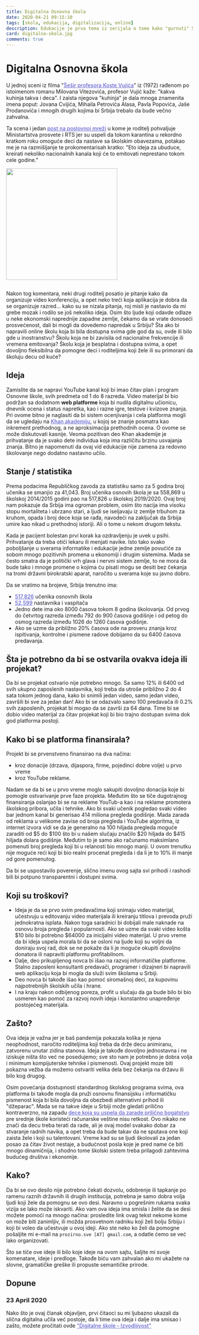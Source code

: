 ```yaml
---
title: Digitalna Osnovna škola
date: 2020-04-21 09:15:10
tags: [skola, edukacija, digitalizacija, online]
description: Edukacije je prva tema iz serijala o tome kako "gurnuti" Srbiju u 21 vek. 
card: digitalna-skola.jpg
comments: true
---
```


# Digitalna Osnovna škola

U jednoj sceni iz filma "[Šešir profesora Koste Vujića](https://www.youtube.com/watch?v=NWCZAMd1WL8)" iz (1972) rađenom po istoimenom romanu Milovana Vitezovića, profesor Vujić kaže: "kakva kuhinja takva i deca". I zaista njegova "kuhinja" je dala mnoga znamenita imena poput: Jovana Cvijića, Mihaila Petrovića Alasa, Pavla Popovića, Jaše Prodanovića i mnogih drugih kojima bi Srbija trebalo da bude večno zahvalna.

Ta scena i jedan [post na poslovnoj mreži](https://www.linkedin.com/posts/darkodrazovic_%D0%BC%D0%BE%D1%80%D0%B0%D0%BC-%D0%BF%D1%80%D0%B8%D0%B7%D0%BD%D0%B0%D1%82%D0%B8-%D0%B4%D0%B0-%D1%98%D0%B5-%D0%BE%D0%B2%D0%B0-%D1%88%D0%BA%D0%BE%D0%BB%D0%B0-%D0%BF%D1%80%D0%B5%D0%BA%D0%BE-%D1%80%D1%82%D1%81-%D0%B0-activity-6647854312577867776-hawo/) u kome je roditelj pohvaljuje Ministartstva prosvete i RTS jer su uspeli da tokom karantina u rekordno kratkom roku omoguće deci da nastave sa školskim obavezama, potakao me je na razmišljanje te prokomentarisah kratko: "Eto ideja za ubuduce, kreirati nekoliko nacionalnih kanala koji će to emitovati neprestano tokom cele godine."

<img src="/articles/digitalna-skola/linkedin-post.jpg" width="300" title="LinkedIn Post" alt="" class="img-mb-14">

Nakon tog komentara, neki drugi roditelj posatio je pitanje kako da organizuje video konferenciju, a opet neko treći koja aplikacija je dobra da se organizuje razred... kako su se nizala pitanja, roj misli je nastavio da mi grebe mozak i rodilo se još nekoliko ideja. Osim što ljude koji odavde odlaze u neke ekonomski naprednije zapadne zemlje, čekamo da se vrate donoseći prosvećenost, dali bi mogli da dovedemo napredak u Srbiju?
Šta ako bi napravili online školu koja bi bila dostupna svima gde god da su, ovde ili bilo gde u inostranstvu? Školu koja ne bi zavisila od nacionalne frekvencije ili vremena emitovanja? Školu koja je besplatna i dostupna svima, a opet dovoljno fleksibilna da pomogne deci i roditeljima koji žele ili su primorani da školuju decu od kuće?


## Ideja
Zamislite da se napravi YouTube kanal koji bi imao čitav plan i program Osnovne škole, svih predmeta od 1 do 8 razreda. Video materijal bi bio podržan sa dodatnom **web platforme** koja bi nudila digitalnu učionicu, dnevnik ocena i status napretka, kao i razne igre, testove i kvizove znanja. Pri ovome bitno je naglasiti da bi sistem ocenjivanja i cela platforma mogli da se ugledaju na [Khan akademiju](https://www.khanacademy.org/), u kojoj se znanje posmatra kao inkrement prethodnog, a ne aproksimacija prethodnih ocena. O ovome se može diskutovati kasnije. Veoma pozitivan deo Khan akademije je prihvatanje da je svako dete individua koja ima različitu brzinu usvajanja znanja. Bitno je napomenuti da ovaj vid edukacije nije zamena za redovno školovanje nego dodatno nastavno učilo.


## Stanje / statistika
Prema podacima Republičkog zavoda za statistiku samo za 5 godina broj učenika se smanjio za 41,043. Broj učenika osnovih škola je sa 558,869 u školskoj 2014/2015 godini pao na 517,826 u školskoj 2019/2020. Ovaj broj nam pokazuje da Srbija ima ogroman problem, osim što nacija ima visoku stopu mortaliteta i ubrzano stari, a ljudi se iseljavaju iz zemlje trbuhom za kruhom, opada i broj dece koja se rađa, navodeći na zaključak da Srbija umire kao nikad u prethodnoj istoriji. Ali o tome u nekom drugom tekstu.

Kada je pacijent bolestan prvi korak ka ozdravljenju je uvek u psihi. Prihvatanje da treba otići lekaru ili menjati navike. Isto tako svako poboljšanje u sverama informatike i edukacije jedne zemlje povućiće za sobom mnogo pozitivnih promena u ekonomiji i drugim sistemima. Mada se često smatra da je politički vrh glava i nervni sistem zemlje, to ne mora da bude tako i mnoge promene o kojima ću pisati mogu se desiti bez čekanja na tromi državni birokratski aparat, naročito u sverama koje su javno dobro.

Da se vratimo na brojeve, Srbija trenutno ima:
- [517,826](https://www.stat.gov.rs/sr-latn/vesti/20200325-osnovne-skole-pocetak-20192020-skolske-godine/?s=1102) učenika osnovnih škola
- [52,599](https://data.stat.gov.rs/Home/Result/11020201?languageCode=sr-Latn) nastavnika i vaspitača
- Jedno dete ima oko 8000 časova tokom 8 godina školovanja. Od prvog do četvrtog razreda između 792 do 900 časova godišnje i od petog do osmog razreda između 1026 do 1260 časova godišnje.
- Ako se uzme da približno 20% časova ode na proveru znanja kroz ispitivanja, kontrolne i pismene radove dobijamo da su 6400 časova predavanja.


## Šta je potrebno da bi se ostvarila ovakva ideja ili projekat?
Da bi se projekat ostvario nije potrebno mnogo. Sa samo 12% ili 6400 od svih ukupno zaposlenih nastavnika, koji treba da utroše približno 2 do 4 sata tokom jednog dana, kako bi snimili jedan video, samo jedan video, završili bi sve za jedan dan!
Ako bi se odazvalo samo 100 predavača ili 0.2% svih zaposlenih, projekat bi mogao da se završi za 64 dana.
Time bi se dobio video materijal za čitav projekat koji bi bio trajno dostupan svima dok god platforma postoji.


## Kako bi se platforma finansirala?
Projekt bi se prvenstveno finansirao na dva načina:
-	 kroz donacije (drzava, dijaspora, firme, pojedinci dobre volje) u prvo vreme 
-	 kroz YouTube reklame.  

Nadam se da bi se u prvo vreme moglo sakupiti dovoljno donacija koje bi pomogle ostvarivanje prve faze projekta.
Međutim što se tiče dugotrajnog finansiranja oslanjao bi se na reklame YouTub-a kao i na reklame promotera školskog pribora, učila i tehnike.
Ako bi svaki učenik pogledao svaki video bar jednom kanal bi generisao 414 miliona pregleda godišnje.
Mada zarada od reklama u velikome zavise od broja pregleda i YouTube algoritma, iz internet izvora vidi se da je generalno na 100 hiljada pregleda moguće zaraditi od $5 do $100 što bi u našem slučaju značilo $20 hiljada do $415 hiljada dolara godišnje. Međutim to je samo ako računamo maksimlano pomenuti broj pregleda koji bi u relanosti bio mnogo manji. U ovom trenutku nije moguće reći koji bi bio realni procenat pregleda i da li je to 10% ili manje od gore pomenutog.

Da bi se uspostavilo poverenje, slično imenu ovog sajta svi prihodi i rashodi bili bi potpuno transparentni i dostupni svima.


## Koji su troškovi?
- Ideja je da se prvo svim predavačima koji snimaju video materijal, učestvuju u editovanju video materijala ili kreiranju titlova i prevoda pruži jednokratna isplata. Nakon toga saradnici bi dobijali male naknade na osnovu broja pregleda i popularnosti. Ako se uzme da svaki video košta $10 bilo bi potrebno $64000 za inicijalni video materijal. U prvo vreme da bi ideja uspela morala bi da se osloni na ljude koji su voljni da doniraju svoj rad, dok se ne pokaže da li je moguće okupiti dovoljno donatora ili napraviti platformu profitabilnom.
- Dalje, deo prikupljenog novca bi išao na razvoj informatičke platforme. Stalno zaposleni konsultanti predavači, programer i dizajneri bi napravili web aplikaciju koja bi mogla da služi svim školama u Srbiji.
- Deo novca bi takođe išao kao pomoć siromašnoj deci, za kupovinu najpotrebnijih školskih učila i hrane.
- I na kraju nakon odbijenog poreza, profit u slučaju da ga bude bilo bi bio usmeren kao pomoć za razvoj novih ideja i konstantno unapređenje postojećeg materijala.


## Zašto?
Ova ideja je važna jer je baš pandemija pokazala kolika je njena neophodnost, naročito roditeljima koji treba da drže decu animiranu, zatvorenu unutar zidina stanova. Ideja je takođe dovoljno jednostavna i ne iziskuje ništa što već ne posedujemo; sve sto nam je potrebno je dobra volja i minimum kompijuterske tehnike i pismenosti. Ovaj projekt moze biti pokazna vežba da možemo ostvariti velika dela bez čekanja na državu ili bilo kog drugog.

Osim povećanja dostupnosti standardnog školskog programa svima, ova platforma bi takođe mogla da pruži osnovnu finansijsku i informatičku pismenost koja bi bila dovoljna da obezbedi alternativni prihod ili "džeparac". Mada se na takve ideje u Srbiji može gledati prilično kontraverzno, na zapadu [dece koja su uspela da zarade prilično bogatstvo](https://due.com/blog/25-kids-made-1-million-graduating-high-school/) pre srednje škole koristeći računarske veštine nisu retkost. Ovo nikako ne znači da decu treba terati da rade, ali je ovaj model svakako dobar za stvaranje radnih navika, a opet treba da bude takav da ne sputava one koji zaista žele i koji su talentovani. Vreme kad su se ljudi školovali za jedan posao za čitav život nestaje, a budućnost posla koje je pred name će biti mnogo dinamičnija, i shodno tome školski sistem treba prilagodi zahtevima budućeg društva i ekonomije.


## Kako?
Da bi se ovo desilo nije potrebno čekati dozvolu, odobrenje ili tapkanje po ramenu raznih državnih ili drugih institucija, potrebna je samo dobra volja ljudi koji žele da pomognu se ovo desi. Naravno u pogrešnim rukama svaka vizija se lako može iskvariti. Ako vam ova ideja ima smisla i želite da se desi možete pomoći na mnogo načina: prosledite link ovag tekst nekome kome on može biti zanimljiv, ili možda prosvetnom radniku koji želi bolju Srbiju i koji bi voleo da učestvuje u ovoj ideji.
Ako ste neko ko želi da pomogne pošaljite mi e-mail na `prozirno.sve [AT] gmail.com`, a odatle ćemo se već lako organizovati.

Što se tiče ove ideje ili bilo koje ideje na ovom sajtu, šaljite mi svoje komenatare, ideje i predloge. Takođe biću vam zahvalan ako mi ukažete na slovne, gramatičke greške ili propuste semantičke prirode.


## Dopune 

### 23 April 2020
Nako što je ovaj članak objavljen, prvi čitaoci su mi ljubazno ukazali da slična digitalna učila već postoje, da li time ova ideja i dalje ima smisao i zašto, možete pročitati ovde ["Digitalne škole - Izvodljivost"](/articles/digitalna-skola-izvodljivost/)


<style>
    .img-mb-14 { margin-bottom: 14px; }
    a { color: #6463ce; font-weight: 500; }
</style>
